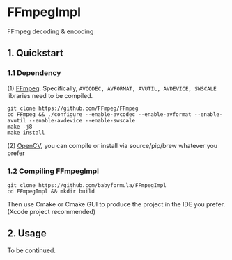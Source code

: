 # FFmpegImpl
FFmpeg decoding &amp; encoding

## 1. Quickstart
### 1.1 Dependency
(1) [FFmpeg](https://github.com/FFmpeg/FFmpeg). Specifically, `AVCODEC, AVFORMAT, AVUTIL, AVDEVICE, SWSCALE` libraries need to be compiled.<br>
```
git clone https://github.com/FFmpeg/FFmpeg
cd FFmpeg && ./configure --enable-avcodec --enable-avformat --enable-avutil --enable-avdevice --enable-swscale 
make -j8
make install
```
(2) [OpenCV](https://github.com/opencv/opencv), you can compile or install via source/pip/brew whatever you prefer<br>

### 1.2 Compiling FFmpegImpl
```
git clone https://github.com/babyformula/FFmpegImpl
cd FFmpegImpl && mkdir build
```
Then use Cmake or Cmake GUI to produce the project in the IDE you prefer.(Xcode project recommended)

## 2. Usage
To be continued.

